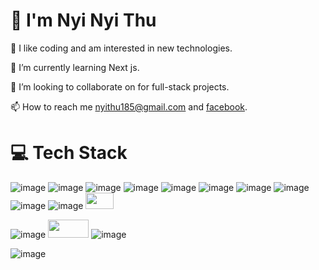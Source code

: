 # :raising_hand: I'm Nyi Nyi Thu

👀 I like coding and am interested in new technologies.

🌱 I’m currently learning Next js.

🤝 I’m looking to collaborate on for full-stack projects.

📫 How to reach me [nyithu185@gmail.com](nyithu185@gmail.com) and [facebook](https://www.facebook.com/nyii.n.thuu).

# :computer: Tech Stack

![image](https://github.com/nyinyithu18/nyinyithu18/assets/126240004/c852e544-6048-4063-9936-294e7b8ee50a)
![image](https://github.com/nyinyithu18/nyinyithu18/assets/126240004/0cedf26d-f134-4be8-95c0-e9c7cce9d577)
![image](https://github.com/nyinyithu18/nyinyithu18/assets/126240004/a16a9356-e194-4ecb-b29b-43975c8720bf)
![image](https://github.com/nyinyithu18/nyinyithu18/assets/126240004/5934153b-6de3-4647-b0c2-ba2391443262)
![image](https://github.com/nyinyithu18/nyinyithu18/assets/126240004/9a15c8e9-c503-4305-8c70-bd0b5c3f3a77)
![image](https://github.com/nyinyithu18/nyinyithu18/assets/126240004/ab84cd12-c3e8-4f8f-aa4a-81c5bd27e76b)
![image](https://github.com/nyinyithu18/nyinyithu18/assets/126240004/dd75fb56-f2c6-44ed-ad44-9615dfb6e3fd)
![image](https://github.com/nyinyithu18/nyinyithu18/assets/126240004/a9caa367-33ba-4e75-ab11-3bf84c66c3c2)
![image](https://github.com/nyinyithu18/nyinyithu18/assets/126240004/9029d964-0ae3-4e78-832f-6e8fb664bd33)
![image](https://github.com/nyinyithu18/nyinyithu18/assets/126240004/cac3b5b3-7c00-4f8d-b0e6-9257c747a11c)
<img src="https://avatars.githubusercontent.com/u/18133?s=280&v=4" width="45" height="26">

![image](https://github.com/nyinyithu18/nyinyithu18/assets/126240004/13f1242f-13ee-4c34-bf30-78cbcec3ffd6)
<img src="https://github.com/nyinyithu18/nyinyithu18/assets/126240004/bffe26b9-bf5b-4783-a2b6-a25aff9f4a81" width="65" height="29">
![image](https://github.com/nyinyithu18/nyinyithu18/assets/126240004/141fc96f-f8ac-4f13-9ceb-9df70bc1b2cc)

![image](https://github.com/nyinyithu18/nyinyithu18/assets/126240004/ce6b5ad2-edbc-4b70-a4be-fc2725126ee3)





